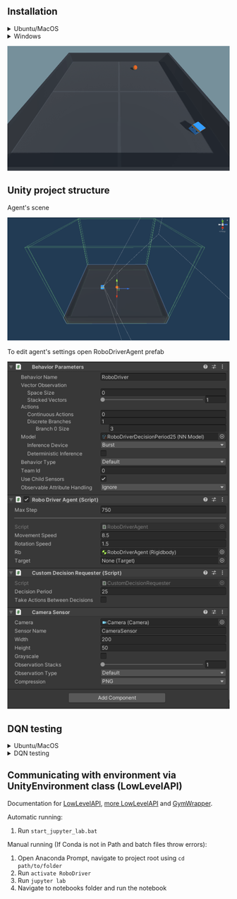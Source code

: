 ## Installation
<details>
  <summary>Ubuntu/MacOS</summary>
  
  1. Dowland Unity Hub from [this link](https://unity3d.com/ru/get-unity/download)
  2. Dowland Unity Engine 2020.3.25f1 from [this link](https://unity3d.com/get-unity/download/archive) with UnityHub
  3. In terminal:
  ```
  git clone https://github.com/Laggg/rl-robotics
  cd rl-robotics/unity_env/v2
  python -m venv unity_venv
  source unity_venv/bin/activate
  pip install --upgrade pip
  pip install mlagents
  pip install matplotlib
  pip install jupyterlab
  ```
  4. start jupyter notebook in unity_venv and run first 2 blocks in file **rl-robotics/unity_env/v2/Notebooks/test.ipynb**
  5. In jupyter you can see agent's observations:
  
  ![runs](./Images/RoboDriverAgentPerspective.gif)
</details>

<details>
  <summary>Windows</summary>
    1. Clone the project using a version control system of your choice.
    2. Download and install the [Anaconda](https://www.anaconda.com/products/individual). It is important to select `Just Me` in `Install for:` step and add Anaconda to the path to allow you to use the included batch files.
    3. Open `Anaconda Navigator` once to finish up the installation. Just close it when it finishes loading.

    Automatic installation using batch file:

    4. Run `Install.bat`

    Manual installation (If Conda is not in Path and batch files throw errors):

    4. Open Anaconda Prompt, navigate to project root using `cd path_to_folder`
    5. Run `conda create -n RoboDriver python=3.7`
    6. Run `activate RoboDriver`
    5. Run `pip install mlagents`
    6. Run `pip install matplotlib`
    7. Run `pip install jupyterlab`
</details>


![runs](./Images/RoboDriverTop.gif)

## Unity project structure

Agent's scene

![runs](./Images/agent_environment.png)

To edit agent's settings open RoboDriverAgent prefab

![runs](./Images/agent_settings.png)

## DQN testing
<details>
  <summary>Ubuntu/MacOS</summary>
  
  1. Dowland Unity Hub from [this link](https://unity3d.com/ru/get-unity/download)
  2. Dowland Unity Engine 2020.3.25f1 from [this link](https://unity3d.com/get-unity/download/archive) with UnityHub
  3. In terminal:
  ```
  git clone https://github.com/Laggg/rl-robotics
  cd rl-robotics/unity_env/v2
  python -m venv unity_venv
  source unity_venv/bin/activate
  pip install --upgrade pip
  pip install mlagents
  pip install matplotlib
  pip install jupyterlab
  ```
  4. start jupyter notebook in unity_venv and run first 2 blocks in file **rl-robotics/unity_env/v2/Notebooks/test.ipynb**
  5. In jupyter you can see agent's observations:
  
  ![runs](./Images/RoboDriverAgentPerspective.gif)
</details>


<details>
  <summary>DQN testing</summary>

    Agent's observations:

    ![runs](./Images/RoboDriverAgentPerspective.gif)

    Training process of an agent which takes 2 decisions per second

    ![runs](./Images/RoboDriver.png)

    Training process of an agent which takes 25 decisions per second

    ![runs](./Images/agentDecisionPeriod2.png)

</details>

## Communicating with environment via UnityEnvironment class (LowLevelAPI)

Documentation for [LowLevelAPI](https://github.com/CubeMD/ml-agents/blob/master/docs/Python-API.md), [more LowLevelAPI](https://github.com/CubeMD/ml-agents/blob/master/docs/Python-API-Documentation.md) and [GymWrapper](https://github.com/CubeMD/ml-agents/blob/master/gym-unity/README.md).

Automatic running:
1. Run `start_jupyter_lab.bat`

Manual running (If Conda is not in Path and batch files throw errors):

1. Open Anaconda Prompt, navigate to project root using `cd path/to/folder`
2. Run `activate RoboDriver`
3. Run `jupyter lab`
4. Navigate to notebooks folder and run the notebook


